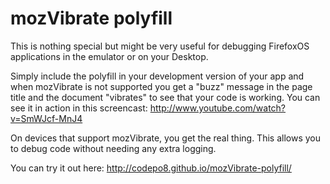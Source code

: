 mozVibrate polyfill
===================

This is nothing special but might be very useful for debugging FirefoxOS applications in the emulator or on your Desktop. 

Simply include the polyfill in your development version of your app and when mozVibrate is not supported you get a "buzz" message in the page title and the document "vibrates" to see that your code is working. You can see it in action in this screencast: http://www.youtube.com/watch?v=SmWJcf-MnJ4 

On devices that support mozVibrate, you get the real thing. This allows you to debug code without needing any extra logging. 

You can try it out here: http://codepo8.github.io/mozVibrate-polyfill/
